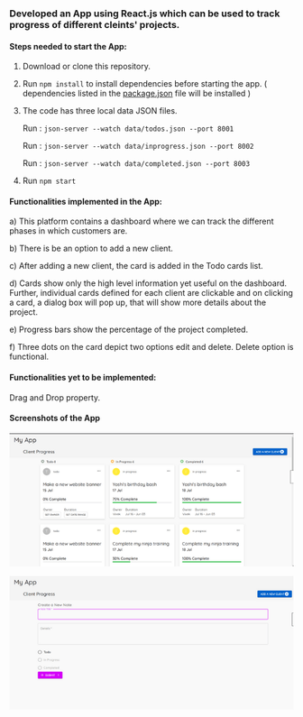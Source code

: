 ### Developed an App using React.js which can be used to track progress of different  cleints' projects.

#### Steps needed to start the App:
1) Download or clone this repository.
2) Run `npm install` to install dependencies before starting the app. ( dependencies listed in the [package.json](package.json) file will be installed )
3) The code has three local data JSON files.

    Run : `json-server --watch data/todos.json --port 8001`
  
    Run : `json-server --watch data/inprogress.json --port 8002`
  
    Run : `json-server --watch data/completed.json --port 8003`

4) Run `npm start`

#### Functionalities implemented in the App:

a) This platform contains a dashboard where we can track the different phases in which customers are.

b) There is be an option to add a new client.

c) After adding a new client, the card is added in the Todo cards list.

d) Cards show only the high level information yet useful on the dashboard.
Further, individual cards defined for each client are clickable and on clicking a card, a dialog box will pop up, that  will show more details about the project.

e) Progress bars show the percentage of the project completed.

f) Three dots on the card depict two options edit and delete. Delete option is functional.


#### Functionalities yet to be implemented:

Drag and Drop property.

#### Screenshots of the App


![](src/images/img1.png)


![](src/images/img2.png)

